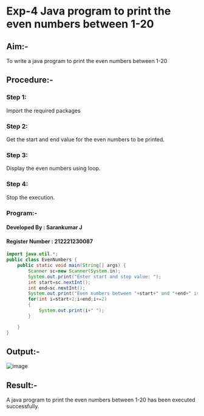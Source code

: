# Exp-4 Java program to print the even numbers between 1-20
## Aim:-
To write a java program to print the even numbers between 1-20

## Procedure:-
### Step 1:
Import the required packages

### Step 2:
Get the start and end value for the even numbers to be printed.

### Step 3:
Display the even numbers using loop.

### Step 4:
Stop the execution.

### Program:-
#### Developed By : Sarankumar J
#### Register Number : 212221230087
```java
import java.util.*;
public class EvenNumbers {
    public static void main(String[] args) {
        Scanner sc=new Scanner(System.in);
        System.out.print("Enter start and stop value: ");
        int start=sc.nextInt();
        int end=sc.nextInt();
        System.out.print("Even numbers between "+start+" and "+end+" is ");
        for(int i=start+2;i<end;i+=2)
        {
            System.out.print(i+" ");
        }

    }
}
```
## Output:-
![image](https://github.com/SarankumarJ/Java-Ex-04/assets/94778101/abdf1b75-fb10-4a0f-bd30-8a5715e8d734)

## Result:-
A java program to print the even numbers between 1-20 has been executed successfully.
